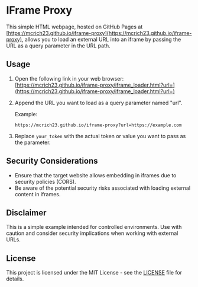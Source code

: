 # IFrame Proxy

This simple HTML webpage, hosted on GitHub Pages at [https://mcrich23.github.io/iframe-proxy](https://mcrich23.github.io/iframe-proxy), allows you to load an external URL into an iframe by passing the URL as a query parameter in the URL path.

## Usage

1. Open the following link in your web browser: [https://mcrich23.github.io/iframe-proxy/iframe_loader.html?url=](https://mcrich23.github.io/iframe-proxy/iframe_loader.html?url=)

2. Append the URL you want to load as a query parameter named "url".

   Example:
    ```
    https://mcrich23.github.io/iframe-proxy?url=https://example.com
    ```

3. Replace `your_token` with the actual token or value you want to pass as the parameter.

## Security Considerations

- Ensure that the target website allows embedding in iframes due to security policies (CORS).
- Be aware of the potential security risks associated with loading external content in iframes.

## Disclaimer

This is a simple example intended for controlled environments. Use with caution and consider security implications when working with external URLs.

## License

This project is licensed under the MIT License - see the [LICENSE](LICENSE) file for details.
